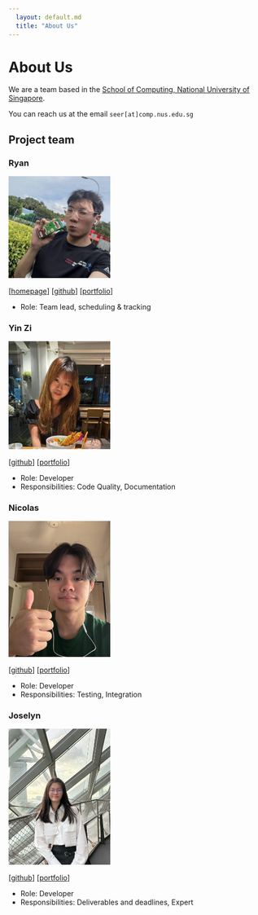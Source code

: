 ```yaml
---
  layout: default.md
  title: "About Us"
---
```


# About Us

We are a team based in the [School of Computing, National University of Singapore](http://www.comp.nus.edu.sg).

You can reach us at the email `seer[at]comp.nus.edu.sg`

## Project team

### Ryan

<img src="images/bipplane.png" width="200px">

[[homepage](http://www.comp.nus.edu.sg/~damithch)]
[[github](https://github.com/bipplane)]
[[portfolio](team/bipplane.md)]

* Role: Team lead, scheduling & tracking

### Yin Zi

<img src="images/izniy.png" width="200px">

[[github](http://github.com/izniy)]
[[portfolio](team/izniy.md)]

* Role: Developer
* Responsibilities: Code Quality, Documentation

### Nicolas

<img src="images/nicolaskjh.png" width="200px">

[[github](http://github.com/nicolaskjh)] 
[[portfolio](team/nicolaskjh.md)]

* Role: Developer
* Responsibilities: Testing, Integration

### Joselyn

<img src="images/flljy940.png" width="200px">

[[github](http://github.com/flljy940)]
[[portfolio](team/flljy940.md)]

* Role: Developer
* Responsibilities: Deliverables and deadlines, Expert
